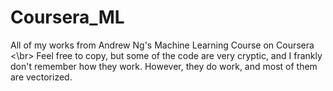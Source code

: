 # Coursera_ML
All of my works from Andrew Ng's Machine Learning Course on Coursera <\br>
Feel free to copy, but some of the code are very cryptic, and I frankly don't remember how they work. However, they do work, and most of them are vectorized.

